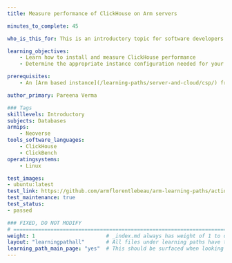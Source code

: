 ```yaml
---
title: Measure performance of ClickHouse on Arm servers

minutes_to_complete: 45

who_is_this_for: This is an introductory topic for software developers who want to use ClickHouse on Arm-based cloud instances.

learning_objectives:
    - Learn how to install and measure ClickHouse performance
    - Determine the appropriate instance configuration needed for your workloads

prerequisites:
    - An [Arm based instance](/learning-paths/server-and-cloud/csp/) from a cloud service provider or an Arm server.

author_primary: Pareena Verma

### Tags
skilllevels: Introductory
subjects: Databases
armips:
    - Neoverse
tools_software_languages:
    - ClickHouse    
    - ClickBench    
operatingsystems:
    - Linux

test_images:
- ubuntu:latest
test_link: https://github.com/armflorentlebeau/arm-learning-paths/actions/runs/4312122327
test_maintenance: true
test_status:
- passed

### FIXED, DO NOT MODIFY
# ================================================================================
weight: 1                       # _index.md always has weight of 1 to order correctly
layout: "learningpathall"       # All files under learning paths have this same wrapper
learning_path_main_page: "yes"  # This should be surfaced when looking for related content. Only set for _index.md of learning path content.
---
```

